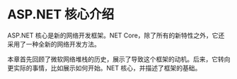 # ASP.NET 核心介绍

ASP.NET 核心是新的网络开发框架。NET Core，除了所有的新特性之外，它还采用了一种全新的网络开发方法。

本章首先回顾了微软网络堆栈的历史，展示了导致这个框架的动机。后来，它转向更实际的事情，比如展示如何开始。NET 核心，并描述了框架的基础。